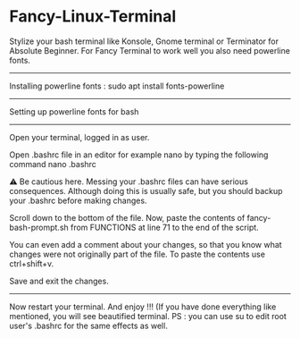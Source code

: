 # Fancy-Linux-Terminal
Stylize your bash terminal like Konsole, Gnome terminal or Terminator for Absolute Beginner.
For Fancy Terminal to work well you also need powerline fonts.

__________________________
Installing powerline fonts :
sudo apt install fonts-powerline

_________________________________________
Setting up powerline fonts for bash
_________________________________________

Open your terminal, logged in as user. 

Open .bashrc file in an editor for example nano by typing the following command 
nano .bashrc

⚠️ Be cautious here. Messing your .bashrc files can have serious consequences. Although doing this is usually safe, but you should backup your .bashrc before making changes.  

Scroll down to the bottom of the file. 
Now, paste the contents of fancy-bash-prompt.sh from FUNCTIONS at line 71 to the end of the script. 

You can even add a comment about your changes, so that you know what changes were not originally part of the file. 
To paste the contents use ctrl+shift+v.

Save and exit the changes.

_________________________________________
Now restart your terminal. And enjoy !!!
(If you have done everything like mentioned, you will see beautified terminal. 
PS : you can use su to edit root user's .bashrc for the same effects as well. 
